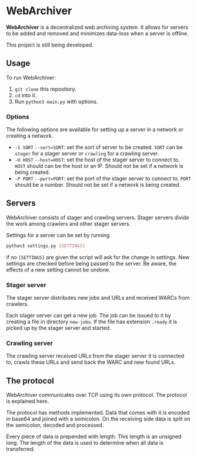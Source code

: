 # WebArchiver

**WebArchiver** is a decentralized web archiving system. It allows for servers to be added and removed and minimizes data-loss when a server is offline.

This project is still being developed.

## Usage

To run WebArchiver:
1. `git clone` this repository.
2. `cd` into it.
3. Run `python3 main.py` with options.

### Options

The following options are available for setting up a server in a network or creating a network.
* `-S SORT`
`--sort=SORT`: set the sort of server to be created. `SORT` can be `stager` for a stager server or `crawling` for a crawling server.
* `-H HOST`
`--host=HOST`: set the host of the stager server to connect to. `HOST` should can be the host or an IP. Should not be set if a network is being created.
* `-P PORT`
`--port=PORT`: set the port of the stager server to connect to. `PORT` should be a number. Should not be set if a network is being created.

## Servers

WebArchiver consists of stager and crawling servers. Stager servers divide the work among crawlers and other stager servers.

Settings for a server can be set by running
```bash
python3 settings.py [SETTINGS]
```
if no `[SETTINGS]` are given the script will ask for the change in settings. New settings are checked before being passed to the server. Be aware, the effects of a new setting cannot be undone.

### Stager server

The stager server distributes new jobs and URLs and received WARCs from crawlers.

Each stager server can get a new job. The job can be issued to it by creating a file in directory `new-jobs`. If the file has extension `.ready` it is picked up by the stager server and started.

### Crawling server

The crawling server received URLs from the stager server it is connected to, crawls these URLs and send back the WARC and new found URLs.

## The protocol

WebArchiver communicates over TCP using its own protocol. The protocol is explained here.

The protocol has methods implemented. Data that comes with it is encoded in base64 and joined with a semicolon. On the receiving side data is split on the semicolon, decoded and processed.

Every piece of data is prepended with length. This length is an unsigned long. The length of the data is used to determine when all data is transferred.

